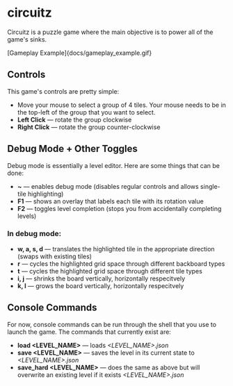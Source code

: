 # circuitz

Circuitz is a puzzle game where the main objective is to power all of the game's sinks.

[Gameplay Example]{docs/gameplay_example.gif}

## Controls
This game's controls are pretty simple:
- Move your mouse to select a group of 4 tiles. Your mouse needs to be in the top-left of the group that you want to select.
- **Left Click** &mdash; rotate the group clockwise
- **Right Click** &mdash; rotate the group counter-clockwise

## Debug Mode + Other Toggles
Debug mode is essentially a level editor. Here are some things that can be done:
- **~** &mdash; enables debug mode (disables regular controls and allows single-tile highlighting)
- **F1** &mdash; shows an overlay that labels each tile with its rotation value
- **F2** &mdash; toggles level completion (stops you from accidentally completing levels)

### In debug mode:
- **w, a, s, d** &mdash; translates the highlighted tile in the appropriate direction (swaps with existing tiles)
- **r** &mdash; cycles the highlighted grid space through different backboard types
- **t** &mdash; cycles the highlighted grid space through different tile types
- **i, j** &mdash; shrinks the board vertically, horizontally respecitvely
- **k, l** &mdash; grows the board vertically, horizontally respecitvely

## Console Commands
For now, console commands can be run through the shell that you use to launch the game. The commands that currently exist are:
- **load <LEVEL_NAME>** &mdash; loads *<LEVEL_NAME>.json*
- **save <LEVEL_NAME>** &mdash; saves the level in its current state to *<LEVEL_NAME>.json*
- **save_hard <LEVEL_NAME>** &mdash; does the same as above but will overwrite an existing level if it exists *<LEVEL_NAME>.json*